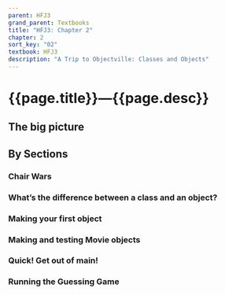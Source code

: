 ```yaml
---
parent: HFJ3
grand_parent: Textbooks
title: "HFJ3: Chapter 2"
chapter: 2
sort_key: "02"
textbook: HFJ3
description: "A Trip to Objectville: Classes and Objects"
---
```


# {{page.title}}—{{page.desc}}

## The big picture

## By Sections

### Chair Wars

### What’s the difference between a class and an object?

### Making your first object

### Making and testing Movie objects

### Quick! Get out of main!

### Running the Guessing Game
